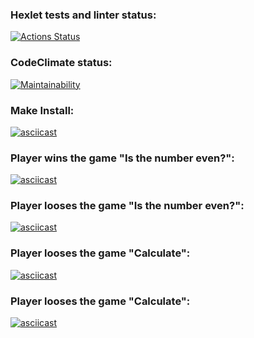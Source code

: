 ### Hexlet tests and linter status:

[![Actions Status](https://github.com/Karamysh/php-project-45/workflows/hexlet-check/badge.svg)](https://github.com/Karamysh/php-project-45/actions)

### CodeClimate status:

[![Maintainability](https://api.codeclimate.com/v1/badges/0bb157c0264ab3f8e288/maintainability)](https://codeclimate.com/github/Karamysh/php-project-45/maintainability)

### Make Install:

[![asciicast](https://asciinema.org/a/RLkPXKUzRC7Ej1AX4lRmnAlrA.svg)](https://asciinema.org/a/RLkPXKUzRC7Ej1AX4lRmnAlrA)

### Player wins the game "Is the number even?":

[![asciicast](https://asciinema.org/a/PJx144lrpqlFvOP1JBbfJZV9S.svg)](https://asciinema.org/a/PJx144lrpqlFvOP1JBbfJZV9S)

### Player looses the game "Is the number even?":

[![asciicast](https://asciinema.org/a/NusHPQ1iLV5zbUdeHty0U2g3Y.svg)](https://asciinema.org/a/NusHPQ1iLV5zbUdeHty0U2g3Y)

### Player looses the game "Calculate":

[![asciicast](https://asciinema.org/a/jcUlXA2qzeNdXiwgy5UDQ5RYm.svg)](https://asciinema.org/a/jcUlXA2qzeNdXiwgy5UDQ5RYm)

### Player looses the game "Calculate":

[![asciicast](https://asciinema.org/a/4j7SB9RY8SB9EXOIhsvN5xBH7.svg)](https://asciinema.org/a/4j7SB9RY8SB9EXOIhsvN5xBH7)
